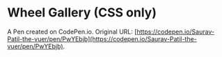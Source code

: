 # Wheel Gallery (CSS only)

A Pen created on CodePen.io. Original URL: [https://codepen.io/Saurav-Patil-the-vuer/pen/PwYEbjb](https://codepen.io/Saurav-Patil-the-vuer/pen/PwYEbjb).

